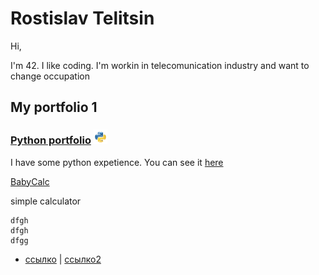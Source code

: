 # Rostislav Telitsin
Hi,

I'm 42. I like coding. I'm workin in telecomunication industry and want to change occupation

## My portfolio 1

### [Python portfolio](RostislavTelitsinPython.github.io) ![alt-где мой текст](python-logo-glassy3.png "Python")


I have some python expetience. You can see it [here](RostislavTelitsinPython.github.io)

[BabyCalc](https://github.com/RostislavTelitsin/babyCalc)

simple calculator


~~~
dfgh
dfgh
dfgg
~~~



- [ссылко](https://www.youtube.com) | [ссылко2](https://youtu.be/d8fuCQ4IYC8)
